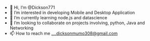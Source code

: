 - 👋 Hi, I’m @Dickson771
- 👀 I’m interested in developing Mobile and Desktop Application
- 🌱 I’m currently learning node.js and datascience
- 💞️ I’m looking to collaborate on projects involving, python, Java and Networking
- 📫 How to reach me ....dicksonmumo308@gmail.com

<!---
Dickson771/Dickson771 is a ✨ special ✨ repository because its `README.md` (this file) appears on your GitHub profile.
You can click the Preview link to take a look at your changes.
--->
